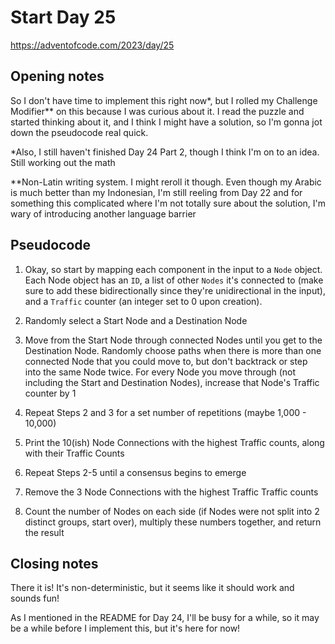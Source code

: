 # Start Day 25

<https://adventofcode.com/2023/day/25>

## Opening notes

So I don't have time to implement this right now*, but I rolled my Challenge 
Modifier** on this because I was curious about it. I read the puzzle and 
started thinking about it, and I think I might have a solution, so I'm gonna 
jot down the pseudocode real quick.

*Also, I still haven't finished Day 24 Part 2, though I think I'm on to an 
idea. Still working out the math

**Non-Latin writing system. I might reroll it though. Even though my Arabic is 
much better than my Indonesian, I'm still reeling from Day 22 and for something 
this complicated where I'm not totally sure about the solution, I'm wary of 
introducing another language barrier

## Pseudocode

1. Okay, so start by mapping each component in the input to a `Node` object. 
Each Node object has an `ID`, a list of other `Nodes` it's connected to (make 
sure to add these bidirectionally since they're unidirectional in the input), 
and a `Traffic` counter (an integer set to 0 upon creation).

2. Randomly select a Start Node and a Destination Node

3. Move from the Start Node through connected Nodes until you get to the 
Destination Node. Randomly choose paths when there is more than one 
connected Node that you could move to, but don't backtrack or step into the 
same Node twice. For every Node you move through (not including the Start and 
Destination Nodes), increase that Node's Traffic counter by 1

4. Repeat Steps 2 and 3 for a set number of repetitions (maybe 1,000 - 10,000)

5. Print the 10(ish) Node Connections with the highest Traffic counts, along 
with their Traffic Counts

6. Repeat Steps 2-5 until a consensus begins to emerge

7. Remove the 3 Node Connections with the highest Traffic Traffic counts

8. Count the number of Nodes on each side (if Nodes were not split into 2 
distinct groups, start over), multiply these numbers together, and return 
the result

## Closing notes

There it is! It's non-deterministic, but it seems like it should work and 
sounds fun!

As I mentioned in the README for Day 24, I'll be busy for a while, so it may 
be a while before I implement this, but it's here for now!
